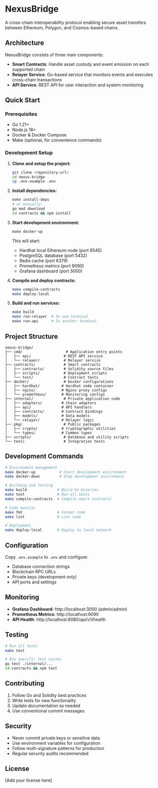 # NexusBridge

A cross-chain interoperability protocol enabling secure asset transfers between Ethereum, Polygon, and Cosmos-based chains.

## Architecture

NexusBridge consists of three main components:

- **Smart Contracts**: Handle asset custody and event emission on each supported chain
- **Relayer Service**: Go-based service that monitors events and executes cross-chain transactions
- **API Service**: REST API for user interaction and system monitoring

## Quick Start

### Prerequisites

- Go 1.21+
- Node.js 18+
- Docker & Docker Compose
- Make (optional, for convenience commands)

### Development Setup

1. **Clone and setup the project:**

   ```bash
   git clone <repository-url>
   cd nexus-bridge
   cp .env.example .env
   ```

2. **Install dependencies:**

   ```bash
   make install-deps
   # or manually:
   go mod download
   cd contracts && npm install
   ```

3. **Start development environment:**

   ```bash
   make docker-up
   ```

   This will start:

   - Hardhat local Ethereum node (port 8545)
   - PostgreSQL database (port 5432)
   - Redis cache (port 6379)
   - Prometheus metrics (port 9090)
   - Grafana dashboard (port 3000)

4. **Compile and deploy contracts:**

   ```bash
   make compile-contracts
   make deploy-local
   ```

5. **Build and run services:**
   ```bash
   make build
   make run-relayer  # In one terminal
   make run-api      # In another terminal
   ```

## Project Structure

```
nexus-bridge/
├── cmd/                    # Application entry points
│   ├── api/               # REST API service
│   └── relayer/           # Relayer service
├── contracts/             # Smart contracts
│   ├── contracts/         # Solidity source files
│   ├── scripts/           # Deployment scripts
│   └── test/              # Contract tests
├── docker/                # Docker configurations
│   ├── hardhat/          # Hardhat node container
│   ├── nginx/            # Nginx proxy configs
│   └── prometheus/       # Monitoring configs
├── internal/              # Private application code
│   ├── adapters/         # Chain adapters
│   ├── api/              # API handlers
│   ├── contracts/        # Contract bindings
│   ├── models/           # Data models
│   └── relayer/          # Relayer logic
├── pkg/                   # Public packages
│   ├── crypto/           # Cryptographic utilities
│   └── types/            # Common types
├── scripts/               # Database and utility scripts
└── test/                  # Integration tests
```

## Development Commands

```bash
# Environment management
make docker-up           # Start development environment
make docker-down         # Stop development environment

# Building and testing
make build              # Build Go binaries
make test               # Run all tests
make compile-contracts  # Compile smart contracts

# Code quality
make fmt                # Format code
make lint               # Lint code

# Deployment
make deploy-local       # Deploy to local network
```

## Configuration

Copy `.env.example` to `.env` and configure:

- Database connection strings
- Blockchain RPC URLs
- Private keys (development only)
- API ports and settings

## Monitoring

- **Grafana Dashboard**: http://localhost:3000 (admin/admin)
- **Prometheus Metrics**: http://localhost:9090
- **API Health**: http://localhost:8080/api/v1/health

## Testing

```bash
# Run all tests
make test

# Run specific test suites
go test ./internal/...
cd contracts && npm test
```

## Contributing

1. Follow Go and Solidity best practices
2. Write tests for new functionality
3. Update documentation as needed
4. Use conventional commit messages

## Security

- Never commit private keys or sensitive data
- Use environment variables for configuration
- Follow multi-signature patterns for production
- Regular security audits recommended

## License

[Add your license here]
